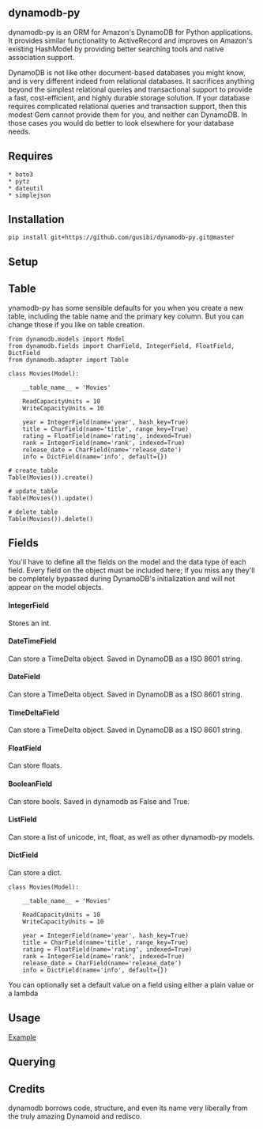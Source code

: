 ## dynamodb-py

dynamodb-py is an ORM for Amazon's DynamoDB for Python applications. It provides similar functionality to ActiveRecord and improves on Amazon's existing HashModel by providing better searching tools and native association support.

DynamoDB is not like other document-based databases you might know, and is very different indeed from relational databases. It sacrifices anything beyond the simplest relational queries and transactional support to provide a fast, cost-efficient, and highly durable storage solution. If your database requires complicated relational queries and transaction support, then this modest Gem cannot provide them for you, and neither can DynamoDB. In those cases you would do better to look elsewhere for your database needs.

## Requires

```
* boto3
* pytz
* dateutil
* simplejson
```

## Installation

```
pip install git+https://github.com/gusibi/dynamodb-py.git@master
```

## Setup

## Table

ynamodb-py has some sensible defaults for you when you create a new table, including the table name and the primary key column. But you can change those if you like on table creation.

```
from dynamodb.models import Model
from dynamodb.fields import CharField, IntegerField, FloatField, DictField
from dynamodb.adapter import Table

class Movies(Model):

    __table_name__ = 'Movies'

    ReadCapacityUnits = 10
    WriteCapacityUnits = 10

    year = IntegerField(name='year', hash_key=True)
    title = CharField(name='title', range_key=True)
    rating = FloatField(name='rating', indexed=True)
    rank = IntegerField(name='rank', indexed=True)
    release_date = CharField(name='release_date')
    info = DictField(name='info', default={})

# create_table
Table(Movies()).create()

# update_table
Table(Movies()).update()

# delete_table
Table(Movies()).delete()
```

## Fields
You'll have to define all the fields on the model and the data type of each field. Every field on the object must be included here; if you miss any they'll be completely bypassed during DynamoDB's initialization and will not appear on the model objects.

#### IntegerField

Stores an int. 

#### DateTimeField

Can store a TimeDelta object. Saved in DynamoDB as a ISO 8601 string.

#### DateField

Can store a TimeDelta object. Saved in DynamoDB as a ISO 8601 string.

#### TimeDeltaField

Can store a TimeDelta object. Saved in DynamoDB as a ISO 8601 string.

#### FloatField

Can store floats.

#### BooleanField

Can store bools. Saved in dynamodb as False and True.

#### ListField

Can store a list of unicode, int, float, as well as other dynamodb-py models.

#### DictField

Can store a dict. 

```
class Movies(Model):

    __table_name__ = 'Movies'

    ReadCapacityUnits = 10
    WriteCapacityUnits = 10

    year = IntegerField(name='year', hash_key=True)
    title = CharField(name='title', range_key=True)
    rating = FloatField(name='rating', indexed=True)
    rank = IntegerField(name='rank', indexed=True)
    release_date = CharField(name='release_date')
    info = DictField(name='info', default={})
```

You can optionally set a default value on a field using either a plain value or a lambda


## Usage

[Example](https://github.com/gusibi/dynamodb-py/tree/master/examples)

## Querying

## Credits

dynamodb borrows code, structure, and even its name very liberally from the truly amazing Dynamoid and redisco.
